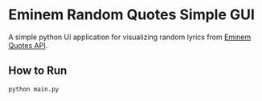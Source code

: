 
# Eminem Random Quotes Simple GUI

A simple python UI application for visualizing random lyrics from 
[Eminem Quotes API](https://eminem-quotes-api.onrender.com/).

## How to Run
```bash
python main.py
